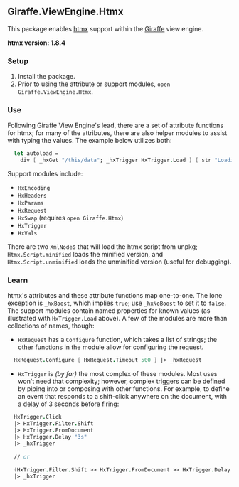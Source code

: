 ## Giraffe.ViewEngine.Htmx

This package enables [htmx](https://htmx.org) support within the [Giraffe](https://giraffe.wiki) view engine.

**htmx version: 1.8.4**

### Setup

1. Install the package.
2. Prior to using the attribute or support modules, `open Giraffe.ViewEngine.Htmx`.

### Use

Following Giraffe View Engine's lead, there are a set of attribute functions for htmx; for many of the attributes, there are also helper modules to assist with typing the values. The example below utilizes both:

```fsharp
  let autoload =
    div [ _hxGet "/this/data"; _hxTrigger HxTrigger.Load ] [ str "Loading..." ]
```

Support modules include:
- `HxEncoding`
- `HxHeaders`
- `HxParams`
- `HxRequest`
- `HxSwap` (requires `open Giraffe.Htmx`)
- `HxTrigger`
- `HxVals`

There are two `XmlNode`s that will load the htmx script from unpkg; `Htmx.Script.minified` loads the minified version, and `Htmx.Script.unminified` loads the unminified version (useful for debugging).

### Learn

htmx's attributes and these attribute functions map one-to-one. The lone exception is `_hxBoost`, which implies `true`; use `_hxNoBoost` to set it to `false`. The support modules contain named properties for known values (as illustrated with `HxTrigger.Load` above). A few of the modules are more than collections of names, though:
- `HxRequest` has a `Configure` function, which takes a list of strings; the other functions in the module allow for configuring the request.

```fsharp
  HxRequest.Configure [ HxRequest.Timeout 500 ] |> _hxRequest 
```
- `HxTrigger` is _(by far)_ the most complex of these modules. Most uses won't need that complexity; however, complex triggers can be defined by piping into or composing with other functions. For example, to define an event that responds to a shift-click anywhere on the document, with a delay of 3 seconds before firing:

```fsharp
  HxTrigger.Click
  |> HxTrigger.Filter.Shift
  |> HxTrigger.FromDocument
  |> HxTrigger.Delay "3s"
  |> _hxTrigger
  
  // or
  
  (HxTrigger.Filter.Shift >> HxTrigger.FromDocument >> HxTrigger.Delay "3s") HxTrigger.Click
  |> _hxTrigger
```
